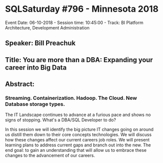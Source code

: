 # SQLSaturday #796 - Minnesota 2018
Event Date: 06-10-2018 - Session time: 10:45:00 - Track: BI Platform Architecture, Development  Administration
## Speaker: Bill Preachuk
## Title: You are more than a DBA: Expanding your career into Big Data
## Abstract:
### Streaming. Containerization. Hadoop. The Cloud. New Database  storage types.

The IT Landscape continues to advance at a furious pace and shows no signs of stopping. What's a DBA/SQL Developer to do?

In this session we will identify the big picture IT changes going on around us  distill them down to their core concepts  technologies. We will discuss how these changes affect our current careers  job roles. We will present learning plans to address current gaps and branch out into the new. The end goal: to gain an understanding that will allow us to embrace these changes to the advancement of our careers.
